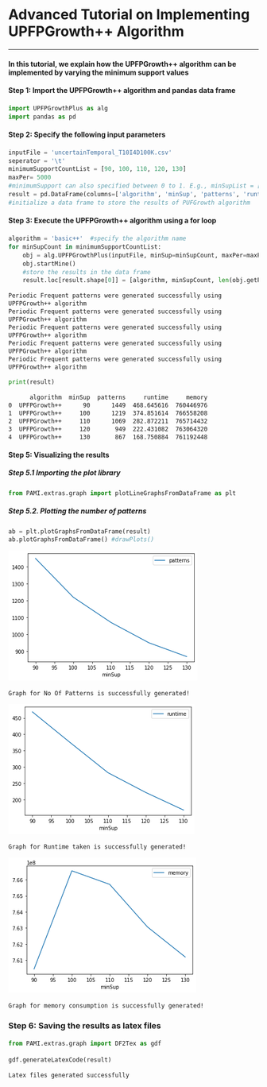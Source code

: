 # Advanced Tutorial on Implementing UPFPGrowth++ Algorithm

***

#### In this tutorial, we explain how the UPFPGrowth++ algorithm  can be implemented by varying the minimum support values

#### Step 1: Import the UPFPGrowth++ algorithm and pandas data frame


```python
import UPFPGrowthPlus as alg
import pandas as pd
```

#### Step 2: Specify the following input parameters


```python
inputFile = 'uncertainTemporal_T10I4D100K.csv'
seperator = '\t'
minimumSupportCountList = [90, 100, 110, 120, 130] 
maxPer= 5000
#minimumSupport can also specified between 0 to 1. E.g., minSupList = [0.005, 0.006, 0.007, 0.008, 0.009]
result = pd.DataFrame(columns=['algorithm', 'minSup', 'patterns', 'runtime', 'memory']) 
#initialize a data frame to store the results of PUFGrowth algorithm
```

#### Step 3: Execute the UPFPGrowth++ algorithm using a for loop


```python
algorithm = 'basic++'  #specify the algorithm name
for minSupCount in minimumSupportCountList:
    obj = alg.UPFPGrowthPlus(inputFile, minSup=minSupCount, maxPer=maxPer, sep=seperator)
    obj.startMine()
    #store the results in the data frame
    result.loc[result.shape[0]] = [algorithm, minSupCount, len(obj.getPatterns()), obj.getRuntime(), obj.getMemoryRSS()]

```

    Periodic Frequent patterns were generated successfully using UPFPGrowth++ algorithm
    Periodic Frequent patterns were generated successfully using UPFPGrowth++ algorithm
    Periodic Frequent patterns were generated successfully using UPFPGrowth++ algorithm
    Periodic Frequent patterns were generated successfully using UPFPGrowth++ algorithm
    Periodic Frequent patterns were generated successfully using UPFPGrowth++ algorithm



```python
print(result)
```

          algorithm  minSup  patterns     runtime     memory
    0  UPFPGrowth++      90      1449  468.645616  760446976
    1  UPFPGrowth++     100      1219  374.851614  766558208
    2  UPFPGrowth++     110      1069  282.872211  765714432
    3  UPFPGrowth++     120       949  222.431082  763064320
    4  UPFPGrowth++     130       867  168.750884  761192448


#### Step 5: Visualizing the results

##### Step 5.1 Importing the plot library


```python
from PAMI.extras.graph import plotLineGraphsFromDataFrame as plt
```

##### Step 5.2. Plotting the number of patterns


```python
ab = plt.plotGraphsFromDataFrame(result)
ab.plotGraphsFromDataFrame() #drawPlots()
```


    
![png](output_14_0.png)
    


    Graph for No Of Patterns is successfully generated!



    
![png](output_14_2.png)
    


    Graph for Runtime taken is successfully generated!



    
![png](output_14_4.png)
    


    Graph for memory consumption is successfully generated!


### Step 6: Saving the results as latex files

```python
from PAMI.extras.graph import DF2Tex as gdf

gdf.generateLatexCode(result)
```

    Latex files generated successfully



```python

```
